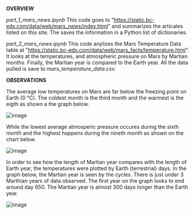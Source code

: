 **OVERVIEW**

_part_1_mars_news.ipynb_ 
This code goes to "https://static.bc-edx.com/data/web/mars_news/index.html" and summarizes the articales listed on this site.  The saves the information in a Python list of dictionaries.

_part_2_mars_news.ipynb_
This code anylizes the Mars Temperature Data table at "https://static.bc-edx.com/data/web/mars_facts/temperature.html".  It looks at the temperatures, and atmospheric pressure on Mars by Martian months.  Finally, the Martian year is compared to the Earth year.  All the data pulled is save to _mars_temperature_data.csv._



**OBSERVATIONS**

The average low temperatures on Mars are far below the freezing point on Earth (0 °C).  The coldest month is the third month and the warmest is the eigth as shown a the graph below.

![image](https://github.com/RPleasnick/data-collection-challenge/assets/146039635/1722992c-8bda-46b1-ba5f-6e003369e81c)

While the lowest average atmosperic pressure occures during the sixth month and the highest happens during the nineth month as shown on the chart below.

![image](https://github.com/RPleasnick/data-collection-challenge/assets/146039635/c77d1ab7-f9f4-45c6-aebc-4ad6c3e3652b)

In order to see how the length of Martian year compares with the length of Earth year, the temperatures were plotted by Earth (terrestrial) days.  In the graph below, the Martian year is seen by the cycles.  There is just under 3 Marthian years of data observed. The first year on the graph looks to end around day 650.  The Martian year is almost 300 days longer than the Earth year.

![image](https://github.com/RPleasnick/data-collection-challenge/assets/146039635/203810e7-05b6-424c-b1f7-11483b977d80)
